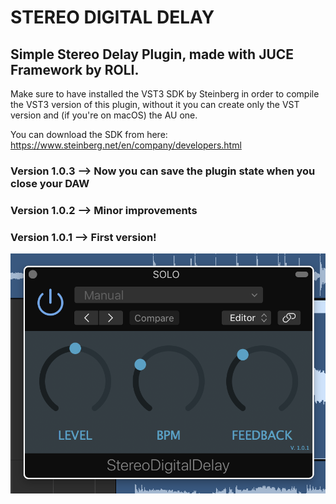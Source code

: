 # STEREO DIGITAL DELAY 

## Simple Stereo Delay Plugin, made with JUCE Framework by ROLI. 

Make sure to have installed the VST3 SDK by Steinberg in order to compile the VST3 version of this plugin, without it you can create only the VST version and (if you're on macOS) the AU one.

You can download the SDK from here: https://www.steinberg.net/en/company/developers.html

### Version 1.0.3 --> Now you can save the plugin state when you close your DAW

### Version 1.0.2 --> Minor improvements

### Version 1.0.1 --> First version!

![Screenshot](Images/UI.png)
## 




